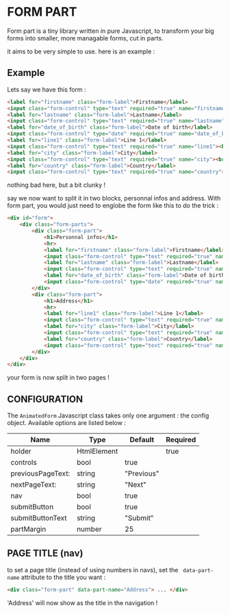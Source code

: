 # FORM PART
Form part is a tiny library written in pure Javascript, to transform your big forms into smaller, more managable forms, cut in parts.

it aims to be very simple to use. here is an example :

## Example
Lets say we have this form :

```html
<label for="firstname" class="form-label">Firstname</label>
<input class="form-control" type="text" required="true" name="firstname"><br>
<label for="lastname" class="form-label">Lastname</label>
<input class="form-control" type="text" required="true" name="lastname"><br>
<label for="date_of_birth" class="form-label">Date of birth</label>
<input class="form-control" type="date" required="true" name="date_of_birth"><br>
<label for="line1" class="form-label">Line 1</label>
<input class="form-control" type="text" required="true" name="line1"><br>
<label for="city" class="form-label">City</label>
<input class="form-control" type="text" required="true" name="city"><br>
<label for="country" class="form-label">Country</label>
<input class="form-control" type="text" required="true" name="country"><br>
```

nothing bad here, but a bit clunky !

say we now want to split it in two blocks, personnal infos and address. With form part, you would just need to englobe the form like this to do the trick :

```html
<div id="form">
    <div class="form-parts">
        <div class="form-part">
            <h1>Personnal infos</h1>
            <hr>
            <label for="firstname" class="form-label">Firstname</label>
            <input class="form-control" type="text" required="true" name="firstname"><br>
            <label for="lastname" class="form-label">Lastname</label>
            <input class="form-control" type="text" required="true" name="lastname"><br>
            <label for="date_of_birth" class="form-label">Date of birth</label>
            <input class="form-control" type="date" required="true" name="date_of_birth"><br>
        </div>
        <div class="form-part">
            <h1>Address</h1>
            <hr>
            <label for="line1" class="form-label">Line 1</label>
            <input class="form-control" type="text" required="true" name="line1"><br>
            <label for="city" class="form-label">City</label>
            <input class="form-control" type="text" required="true" name="city"><br>
            <label for="country" class="form-label">Country</label>
            <input class="form-control" type="text" required="true" name="country"><br>
        </div>
    </div>
</div>
```

your form is now split in two pages !

## CONFIGURATION

The `AnimatedForm` Javascript class takes only one argument : the config object.
Available options are listed below :

| Name              | Type          | Default           | Required  |
|-------------------|---------------|-------------------|-----------|
| holder            | HtmlElement   |                   | true      |
| controls          | bool          | true              |           |
| previousPageText: | string        | "Previous"        |           |
| nextPageText:     | string        | "Next"            |           |
| nav               | bool          | true              |           |
| submitButton      | bool          | true              |           |
| submitButtonText  | string        | "Submit"          |           |
| partMargin        | number        | 25                |           |

## PAGE TITLE (nav)
to set a page title (instead of using numbers in navs), set the ` data-part-name` attribute to the title you want :

```html
<div class="form-part" data-part-name="Address"> ... </div>
```

'Address' will now show as the title in the navigation !